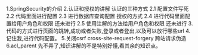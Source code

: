 1.SpringSecurity的介绍
2.认证和授权的讲解
    认证的三种方式
        2.1 配置文件写死
        2.2 代码里面进行配置
        2.3 进行数据库查询配置
    授权的方式
        2.4 进行代码里面配置给用户角色和权限 还未进行
        2.5 使用注解的方法给用户角色和权限  还未进行
3.代码的方式进行页面的跳转,成功或者失败,登录或者登出,以及可以放行哪些url
4.记住我,进行代码配置。
5.关闭csrf cross-site-request-forgery  跨站请求伪造
6.acl_parent 先不弄了,知识讲解的不是特别好懂,看其余的知识点。